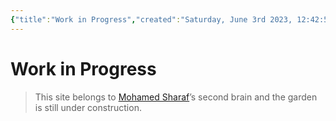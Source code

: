 ```yaml
---
{"title":"Work in Progress","created":"Saturday, June 3rd 2023, 12:42:56 PM +03:00","modified":"Monday, September 4th 2023, 7:22:54 PM +03:00","dg-publish":true,"dg-home":true,"permalink":"/readme/","tags":["gardenEntry"],"dgPassFrontmatter":true,"updated":""}
---
```



# Work in Progress

> This site belongs to [Mohamed Sharaf](https://www.linkedin.com/in/mahmad-sharaf/)’s second brain and the garden is still under construction.